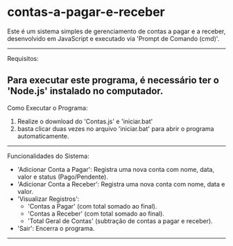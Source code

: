 # contas-a-pagar-e-receber

Este é um sistema simples de gerenciamento de contas a pagar e a receber, desenvolvido em JavaScript e executado via 'Prompt de Comando (cmd)'.

---
Requisitos:

Para executar este programa, é necessário ter o 'Node.js' instalado no computador.
---


Como Executar o Programa:

1. Realize o download do 'Contas.js' e 'iniciar.bat'
2. basta clicar duas vezes no arquivo 'iniciar.bat' para abrir o programa automaticamente.


---
Funcionalidades do Sistema:

- 'Adicionar Conta a Pagar': Registra uma nova conta com nome, data, valor e status (Pago/Pendente).
- 'Adicionar Conta a Receber': Registra uma nova conta com nome, data e valor.
- 'Visualizar Registros':
  - 'Contas a Pagar' (com total somado ao final).
  - 'Contas a Receber' (com total somado ao final).
  - 'Total Geral de Contas' (subtração de contas a pagar e receber).
- 'Sair': Encerra o programa.
---
